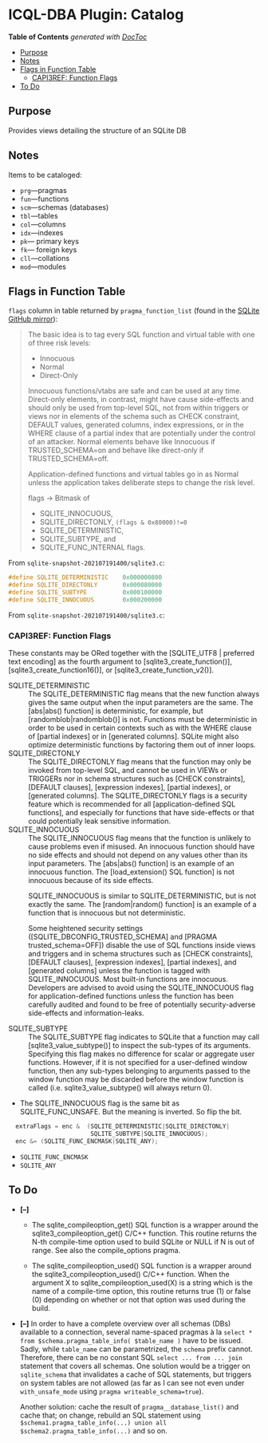 
# ICQL-DBA Plugin: Catalog

<!-- START doctoc generated TOC please keep comment here to allow auto update -->
<!-- DON'T EDIT THIS SECTION, INSTEAD RE-RUN doctoc TO UPDATE -->
**Table of Contents**  *generated with [DocToc](https://github.com/thlorenz/doctoc)*

- [Purpose](#purpose)
- [Notes](#notes)
- [Flags in Function Table](#flags-in-function-table)
  - [CAPI3REF: Function Flags](#capi3ref-function-flags)
- [To Do](#to-do)

<!-- END doctoc generated TOC please keep comment here to allow auto update -->

## Purpose

Provides views detailing the structure of an SQLite DB

## Notes


Items to be cataloged:

* `prg`—pragmas
* `fun`—functions
* `scm`—schemas (databases)
* `tbl`—tables
* `col`—columns
* `idx`—indexes
* `pk`— primary keys
* `fk`— foreign keys
* `cll`—collations
* `mod`—modules

## Flags in Function Table

`flags` column in table returned by `pragma_function_list` (found in the [SQLite GitHub
mirror](https://github.com/sqlite/sqlite/blob/37d4ec86bfa78c31732132b7729b8ce0e47da891/doc/trusted-schema.md)):


> The basic idea is to tag every SQL function and virtual table with one of three risk levels:
>
> * Innocuous
> * Normal
> * Direct-Only
>
> Innocuous functions/vtabs are safe and can be used at any time. Direct-only elements, in contrast, might
> have cause side-effects and should only be used from top-level SQL, not from within triggers or views nor
> in elements of the schema such as CHECK constraint, DEFAULT values, generated columns, index expressions,
> or in the WHERE clause of a partial index that are potentially under the control of an attacker. Normal
> elements behave like Innocuous if TRUSTED_SCHEMA=on and behave like direct-only if TRUSTED_SCHEMA=off.
>
> Application-defined functions and virtual tables go in as Normal unless the application takes deliberate
> steps to change the risk level.
>
>
> flags → Bitmask of
> * SQLITE_INNOCUOUS,
> * SQLITE_DIRECTONLY,      `(flags & 0x80000)!=0`
> * SQLITE_DETERMINISTIC,
> * SQLITE_SUBTYPE, and
> * SQLITE_FUNC_INTERNAL
> flags.

From `sqlite-snapshot-202107191400/sqlite3.c`:

```c
#define SQLITE_DETERMINISTIC    0x000000800
#define SQLITE_DIRECTONLY       0x000080000
#define SQLITE_SUBTYPE          0x000100000
#define SQLITE_INNOCUOUS        0x000200000
```

From `sqlite-snapshot-202107191400/sqlite3.c`:

### CAPI3REF: Function Flags

These constants may be ORed together with the
[SQLITE_UTF8 | preferred text encoding] as the fourth argument
to [sqlite3_create_function()], [sqlite3_create_function16()], or
[sqlite3_create_function_v2()].

<dl>
<dt>SQLITE_DETERMINISTIC</dt><dd>
The SQLITE_DETERMINISTIC flag means that the new function always gives
the same output when the input parameters are the same.
The [abs|abs() function] is deterministic, for example, but
[randomblob|randomblob()] is not.  Functions must
be deterministic in order to be used in certain contexts such as
with the WHERE clause of [partial indexes] or in [generated columns].
SQLite might also optimize deterministic functions by factoring them
out of inner loops.
</dd>

<dt>SQLITE_DIRECTONLY</dt><dd>
The SQLITE_DIRECTONLY flag means that the function may only be invoked
from top-level SQL, and cannot be used in VIEWs or TRIGGERs nor in
schema structures such as [CHECK constraints], [DEFAULT clauses],
[expression indexes], [partial indexes], or [generated columns].
The SQLITE_DIRECTONLY flags is a security feature which is recommended
for all [application-defined SQL functions], and especially for functions
that have side-effects or that could potentially leak sensitive
information.
</dd>

<dt>SQLITE_INNOCUOUS</dt><dd>
The SQLITE_INNOCUOUS flag means that the function is unlikely
to cause problems even if misused.  An innocuous function should have
no side effects and should not depend on any values other than its
input parameters. The [abs|abs() function] is an example of an
innocuous function.
The [load_extension() SQL function] is not innocuous because of its
side effects.
<p> SQLITE_INNOCUOUS is similar to SQLITE_DETERMINISTIC, but is not
exactly the same.  The [random|random() function] is an example of a
function that is innocuous but not deterministic.
<p>Some heightened security settings
([SQLITE_DBCONFIG_TRUSTED_SCHEMA] and [PRAGMA trusted_schema=OFF])
disable the use of SQL functions inside views and triggers and in
schema structures such as [CHECK constraints], [DEFAULT clauses],
[expression indexes], [partial indexes], and [generated columns] unless
the function is tagged with SQLITE_INNOCUOUS.  Most built-in functions
are innocuous.  Developers are advised to avoid using the
SQLITE_INNOCUOUS flag for application-defined functions unless the
function has been carefully audited and found to be free of potentially
security-adverse side-effects and information-leaks.
</dd>

<dt>SQLITE_SUBTYPE</dt><dd>
The SQLITE_SUBTYPE flag indicates to SQLite that a function may call
[sqlite3_value_subtype()] to inspect the sub-types of its arguments.
Specifying this flag makes no difference for scalar or aggregate user
functions. However, if it is not specified for a user-defined window
function, then any sub-types belonging to arguments passed to the window
function may be discarded before the window function is called (i.e.
sqlite3_value_subtype() will always return 0).
</dd>
</dl>

* The SQLITE_INNOCUOUS flag is the same bit as SQLITE_FUNC_UNSAFE.  But the meaning is inverted.  So flip
  the bit.

```c
  extraFlags = enc &  (SQLITE_DETERMINISTIC|SQLITE_DIRECTONLY|
                       SQLITE_SUBTYPE|SQLITE_INNOCUOUS);
  enc &= (SQLITE_FUNC_ENCMASK|SQLITE_ANY);
```

* `SQLITE_FUNC_ENCMASK`
* `SQLITE_ANY`


## To Do

* **[–]**

  * The sqlite_compileoption_get() SQL function is a wrapper around the sqlite3_compileoption_get() C/C++
    function. This routine returns the N-th compile-time option used to build SQLite or NULL if N is out of
    range. See also the compile_options pragma.

  * The sqlite_compileoption_used() SQL function is a wrapper around the sqlite3_compileoption_used() C/C++
    function. When the argument X to sqlite_compileoption_used(X) is a string which is the name of a
    compile-time option, this routine returns true (1) or false (0) depending on whether or not that option
    was used during the build.

* **[–]** In order to have a complete overview over all schemas (DBs) available to a connection, several
  name-spaced pragmas à la `select * from $schema.pragma_table_info( $table_name )` have to be issued.
  Sadly, while `table_name` can be parametrized, the `schema` prefix cannot. Therefore, there can be no
  constant SQL `select ... from ... join` statement that covers all schemas. One solution would be a trigger
  on `sqlite_schema` that invalidates a cache of SQL statements, but triggers on system tables are not
  allowed (as far as I can see not even under `with_unsafe_mode` using `pragma writeable_schema=true`).

  Another solution: cache the result of `pragma__database_list()` and cache that; on change, rebuild an SQL
  statement using `$schema1.pragma_table_info(...) union all $schema2.pragma_table_info(...)` and so on.




